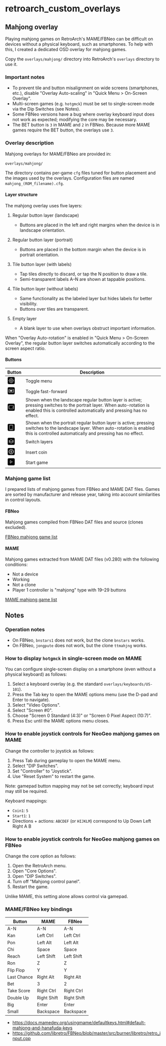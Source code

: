 # retroarch_custom_overlays

## Mahjong overlay

Playing mahjong games on RetroArch's MAME/FBNeo can be difficult on devices without a physical keyboard, such as smartphones.
To help with this, I created a dedicated OSD overlay for mahjong games.

Copy the `overlays/mahjong/` directory into RetroArch's `overlays` directory to use it.

### Important notes

- To prevent tile and button misalignment on wide screens (smartphones, etc.), disable "Overlay Auto-scaling" in "Quick Menu > On-Screen Overlay".
- Multi-screen games (e.g. `hotgmck`) must be set to single-screen mode via the Dip Switches (see Notes).
- Some FBNeo versions have a bug where overlay keyboard input does not work as expected; modifying the core may be necessary.
- The BET button is `3` in MAME and `2` in FBNeo. Because more MAME games require the BET button, the overlays use `3`.

### Overlay description

Mahjong overlays for MAME/FBNeo are provided in:

```
overlays/mahjong/
```

The directory contains per-game `cfg` files tuned for button placement and the images used by the overlays.
Configuration files are named `mahjong_(ROM_filename).cfg`.

#### Layer structure

The mahjong overlay uses five layers:

1. Regular button layer (landscape)
   - Buttons are placed in the left and right margins when the device is in landscape orientation.

2. Regular button layer (portrait)
   - Buttons are placed in the bottom margin when the device is in portrait orientation.

3. Tile button layer (with labels)
   - Tap tiles directly to discard, or tap the N position to draw a tile.
   - Semi-transparent labels A–N are shown at tappable positions.

4. Tile button layer (without labels)
   - Same functionality as the labeled layer but hides labels for better visibility.
   - Buttons over tiles are transparent.

5. Empty layer
   - A blank layer to use when overlays obstruct important information.

When "Overlay Auto-rotation" is enabled in "Quick Menu > On-Screen Overlay", the regular button layer switches automatically according to the screen aspect ratio.

#### Buttons

|Button|Description|
|---|---|
|<img src="overlays/mahjong/settings.png" width="25">| Toggle menu |
|<img src="overlays/mahjong/forward.png" width="25">| Toggle fast-forward |
|<img src="overlays/mahjong/landscape.png" width="25">| Shown when the landscape regular button layer is active; pressing switches to the portrait layer. When auto-rotation is enabled this is controlled automatically and pressing has no effect. |
|<img src="overlays/mahjong/portrait.png" width="25">| Shown when the portrait regular button layer is active; pressing switches to the landscape layer. When auto-rotation is enabled this is controlled automatically and pressing has no effect. |
|<img src="overlays/mahjong/layers.png" width="25">| Switch layers |
|<img src="overlays/mahjong/coin.png" width="25">| Insert coin |
|<img src="overlays/mahjong/play.png" width="25">| Start game |

### Mahjong game list

I prepared lists of mahjong games from FBNeo and MAME DAT files.
Games are sorted by manufacturer and release year, taking into account similarities in control layouts.

#### FBNeo

Mahjong games compiled from FBNeo DAT files and source (clones excluded).

[FBNeo mahjong game list](mj_fbneo.md)

#### MAME

Mahjong games extracted from MAME DAT files (v0.280) with the following conditions:

- Not a device
- Working
- Not a clone
- Player 1 controller is "mahjong" type with 19–29 buttons

[MAME mahjong game list](mj_mame.md)

## Notes

### Operation notes

- On FBNeo, `bnstars1` does not work, but the clone `bnstars` works.
- On FBNeo, `jongpute` does not work, but the clone `ttmahjng` works.

### How to display `hotgmck` in single-screen mode on MAME

You can configure single-screen display on a smartphone (even without a physical keyboard) as follows:

1. Select a keyboard overlay (e.g. the standard `overlays/keyboards/US-101`).
2. Press the Tab key to open the MAME options menu (use the D-pad and Enter to navigate).
3. Select "Video Options".
4. Select "Screen #0".
5. Choose "Screen 0 Standard (4:3)" or "Screen 0 Pixel Aspect (10:7)".
6. Press Esc until the MAME options menu closes.

### How to enable joystick controls for NeoGeo mahjong games on MAME

Change the controller to joystick as follows:

1. Press Tab during gameplay to open the MAME menu.
2. Select "DIP Switches".
3. Set "Controller" to "Joystick".
4. Use "Reset System" to restart the game.

Note: gamepad button mapping may not be set correctly; keyboard input may still be required.

Keyboard mappings:
- `Coin1`: `5`
- `Start1`: `1`
- Directions + actions: `ABCDEF` (or `HIJKLM`) correspond to Up Down Left Right A B

### How to enable joystick controls for NeoGeo mahjong games on FBNeo

Change the core option as follows:

1. Open the RetroArch menu.
2. Open "Core Options".
3. Open "DIP Switches".
4. Turn off "Mahjong control panel".
5. Restart the game.

Unlike MAME, this setting alone allows control via gamepad.

### MAME/FBNeo key bindings

|Button|MAME|FBNeo|
|---|---|---|
|A-N        |A-N        |A-N|
|Kan        |Left Ctrl  |Left Ctrl|
|Pon        |Left Alt   |Left Alt|
|Chi        |Space      |Space|
|Reach      |Left Shift |Left Shift|
|Ron        |Z          |Z|
|Flip Flop  |Y          |Y|
|Last Chance|Right Alt  |Right Alt|
|Bet        |3          |2|
|Take Score |Right Ctrl |Right Ctrl|
|Double Up  |Right Shift|Right Shift|
|Big        |Enter      |Enter|
|Small      |Backspace  |Backspace|

- https://docs.mamedev.org/usingmame/defaultkeys.html#default-mahjong-and-hanafuda-keys
- https://github.com/libretro/FBNeo/blob/master/src/burner/libretro/retro_input.cpp
